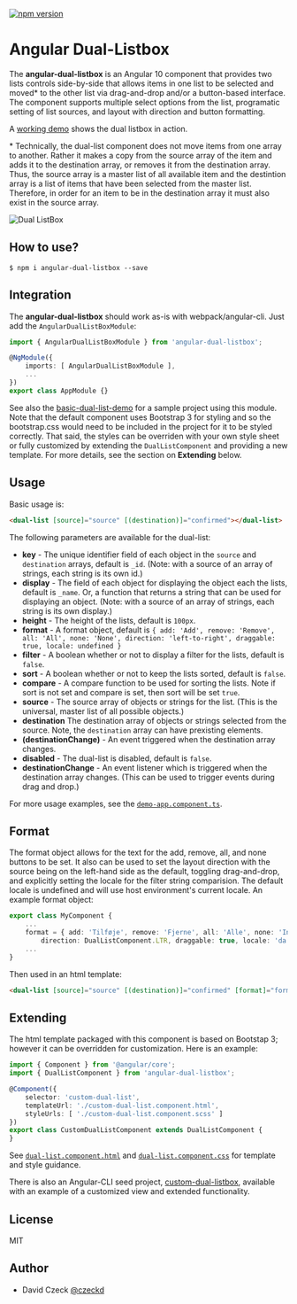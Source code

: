 [![npm version](https://badge.fury.io/js/angular-dual-listbox.svg)](https://badge.fury.io/js/angular-dual-listbox)

Angular Dual-Listbox
=========

The **angular-dual-listbox** is an Angular 10 component that provides two lists controls side-by-side that allows items in one list to be selected and moved* to the other list via drag-and-drop and/or a button-based interface. 
The component supports multiple select options from the list, programatic setting of list sources, and layout with direction and button formatting.

A [working demo](http://czeckd.github.io/angular-dual-listbox/) shows the dual listbox in action.

\* Technically, the dual-list component does not move items from one array to another. Rather it makes a copy from the source array of the item and adds it to the destination array, or removes it from the destination array. Thus, the source array is a master list of all available item and the destintion array is a list of items that have been selected from the master list. Therefore, in order for an item to be in the destination array it must also exist in the source array.

![Dual ListBox](https://raw.githubusercontent.com/czeckd/angular-dual-listbox/master/images/dual-listbox.png)

## How to use?
```
$ npm i angular-dual-listbox --save
```

## Integration
The **angular-dual-listbox** should work as-is with webpack/angular-cli. Just add the ``AngularDualListBoxModule``:
```typescript
import { AngularDualListBoxModule } from 'angular-dual-listbox';

@NgModule({
    imports: [ AngularDualListBoxModule ],
    ...
})
export class AppModule {}
```
See also the [basic-dual-list-demo](https://github.com/czeckd/basic-dual-listbox-demo) for a sample project using this module. Note that the default component uses Bootstrap 3 for styling and so the bootstrap.css would need to be included in the project for it to be styled correctly. That said, the styles can be overriden with your own style sheet or fully customized by extending the `DualListComponent` and providing a new template. For more details, see the section on **Extending** below.

## Usage
Basic usage is:
```html
<dual-list [source]="source" [(destination)]="confirmed"></dual-list>
```
The following parameters are available for the dual-list: 
- **key** - The unique identifier field of each object in the `source` and 
`destination` arrays, default is ``_id``. (Note: with a source of an array of strings, each string is its own id.)
- **display** - The field of each object for displaying the object each the
lists, default is ``_name``. Or, a function that returns a string that can be used for displaying an object. (Note: with a source of an array of strings, each string is its own display.)
- **height** - The height of the lists, default is ``100px``.
- **format** - A format object, default is ``{ add: 'Add', remove: 'Remove', all: 'All', none: 'None', direction: 'left-to-right', draggable: true, locale: undefined }``
- **filter** - A boolean whether or not to display a filter for the lists, default is ``false``.
- **sort** - A boolean whether or not to keep the lists sorted, default is ``false``.
- **compare** - A compare function to be used for sorting the lists. Note if
sort is not set and compare is set, then sort will be set ``true``.
- **source** - The source array of objects or strings for the list. (This is the universal, master list of all possible objects.)
- **destination** The destination array of objects or strings selected from the source. Note, the ``destination`` array can have prexisting elements.
- **(destinationChange)** - An event triggered when the destination array changes.
- **disabled** - The dual-list is disabled, default is ``false``.
- **destinationChange** - An event listener which is triggered when the destination array changes. (This can be used to trigger events during drag and drop.)

For more usage examples, see the [`demo-app.component.ts`](https://github.com/czeckd/angular-dual-listbox/blob/master/src/app/demo-app.component.ts).

## Format
The format object allows for the text for the add, remove, all, and none buttons to be set. It also can be used to set the layout direction with the source being on the left-hand side as the default, toggling drag-and-drop, and explicitly setting the locale for the filter string comparision. The default locale is undefined and will use host environment's current locale. An example format object:
```typescript
export class MyComponent {
    ...
    format = { add: 'Tilføje', remove: 'Fjerne', all: 'Alle', none: 'Intet',
        direction: DualListComponent.LTR, draggable: true, locale: 'da' };
    ...
}
```
Then used in an html template:
```html
<dual-list [source]="source" [(destination)]="confirmed" [format]="format"></dual-list>
```

## Extending
The html template packaged with this component is based on Bootstap 3; however it can be overridden for customization. Here is an example:

```typescript
import { Component } from '@angular/core';
import { DualListComponent } from 'angular-dual-listbox';

@Component({
    selector: 'custom-dual-list',
    templateUrl: './custom-dual-list.component.html',
    styleUrls: [ './custom-dual-list.component.scss' ]
})
export class CustomDualListComponent extends DualListComponent {
}
```
See [`dual-list.component.html`](https://github.com/czeckd/angular-dual-listbox/blob/master/projects/angular-dual-listbox/src/lib/dual-list.component.html)
and [`dual-list.component.css`](https://github.com/czeckd/angular-dual-listbox/blob/master/projects/angular-dual-listbox/src/lib/dual-list.component.css)
for template and style guidance. 

There is also an Angular-CLI seed project, [custom-dual-listbox](https://github.com/czeckd/custom-dual-listbox), available with an example of a 
customized view and extended functionality.

## License
MIT

## Author
- David Czeck [@czeckd](https://github.com/czeckd)
